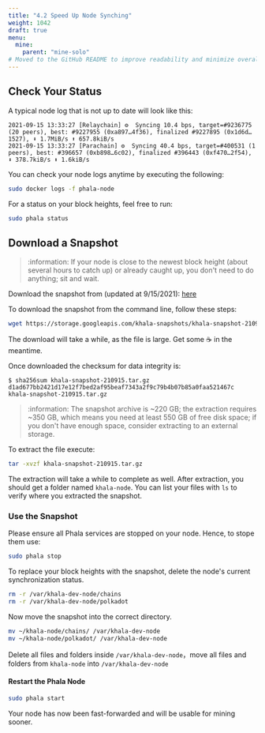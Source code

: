 ```yaml
---
title: "4.2 Speed Up Node Synching"
weight: 1042
draft: true
menu:
  mine:
    parent: "mine-solo"
# Moved to the GitHub README to improve readability and minimize overall verbosity.
---
```




## Check Your Status

A typical node log that is not up to date will look like this:

```
2021-09-15 13:33:27 [Relaychain] ⚙️  Syncing 10.4 bps, target=#9236775 (20 peers), best: #9227955 (0xa897…4f36), finalized #9227895 (0x1d6d…1527), ⬇ 1.7MiB/s ⬆ 657.8kiB/s
2021-09-15 13:33:27 [Parachain] ⚙️  Syncing 40.4 bps, target=#400531 (1 peers), best: #396657 (0xb898…6c02), finalized #396443 (0xf470…2f54), ⬇ 378.7kiB/s ⬆ 1.6kiB/s
```

You can check your node logs anytime by executing the following:

```bash
sudo docker logs -f phala-node
```

For a status on your block heights, feel free to run:

```bash
sudo phala status
```

## Download a Snapshot

> :information: If your node is close to the newest block height (about several hours to catch up) or already caught up, you don't need to do anything; sit and wait.

Download the snapshot from (updated at 9/15/2021): [here](https://storage.googleapis.com/khala-snapshots/khala-snapshot-210915.tar.gz)

To download the snapshot from the command line, follow these steps:

```bash
wget https://storage.googleapis.com/khala-snapshots/khala-snapshot-210915.tar.gz
```
The download will take a while, as the file is large. Get some :coffee: in the meantime.

Once downloaded the checksum for data integrity is:

```
$ sha256sum khala-snapshot-210915.tar.gz
d1ad677bb2421d17e12f7bed2af95beaf7343a2f9c79b4b07b85a0faa521467c  khala-snapshot-210915.tar.gz
```

> :information: The snapshot archive is ~220 GB; the extraction requires ~350 GB, which means you need at least 550 GB of free disk space; if you don't have enough space, consider extracting to an external storage.

To extract the file execute:

```bash
tar -xvzf khala-snapshot-210915.tar.gz
```

The extraction will take a while to complete as well. After extraction, you should get a folder named `khala-node`.
You can list your files with `ls` to verify where you extracted the snapshot.

### Use the Snapshot

Please ensure all Phala services are stopped on your node. Hence, to stope them use:

```bash
sudo phala stop
```

To replace your block heights with the snapshot, delete the node's current synchronization status.

```bash
rm -r /var/khala-dev-node/chains
rm -r /var/khala-dev-node/polkadot
```

Now move the snapshot into the correct directory.

```bash
mv ~/khala-node/chains/ /var/khala-dev-node
mv ~/khala-node/polkadot/ /var/khala-dev-node
```

Delete all files and folders inside `/var/khala-dev-node`，move all files and folders from `khala-node` into `/var/khala-dev-node`

#### Restart the Phala Node

```bash
sudo phala start
```

Your node has now been fast-forwarded and will be usable for mining sooner.
